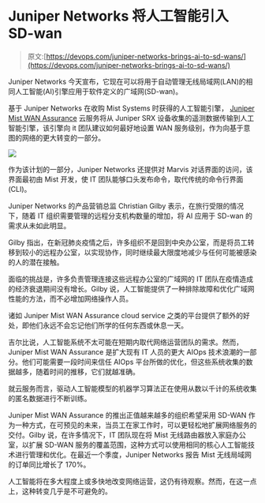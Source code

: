 # Juniper Networks 将人工智能引入 SD-wan

> 原文:[https://devops.com/juniper-networks-brings-ai-to-sd-wans/](https://devops.com/juniper-networks-brings-ai-to-sd-wans/)

Juniper Networks 今天宣布，它现在可以将用于自动管理无线局域网(LAN)的相同人工智能(AI)引擎应用于软件定义的广域网(SD-wan)。

基于 Juniper Networks 在收购 Mist Systems 时获得的人工智能引擎， [Juniper Mist WAN Assurance](https://www.globenewswire.com/news-release/2020/07/29/2069349/0/en/Juniper-Networks-Will-Deliver-Fourth-Generation-AI-Driven-Enterprise-with-New-WAN-Assurance-Service-and-Marvis-VNA-Conversational-Interface.html) 云服务将从 Juniper SRX 设备收集的遥测数据传输到人工智能引擎，该引擎向 it 团队建议如何最好地设置 WAN 服务级别，作为向基于意图的网络的更大转变的一部分。

![](../Images/f1b245a411adc816176ad57c604b2e26.png)

作为该计划的一部分，Juniper Networks 还提供对 Marvis 对话界面的访问，该界面最初由 Mist 开发，使 IT 团队能够口头发布命令，取代传统的命令行界面(CLI)。

Juniper Networks 的产品营销总监 Christian Gilby 表示，在旅行受限的情况下，随着 IT 组织需要管理的远程分支机构数量的增加，将 AI 应用于 SD-wan 的需求从未如此明显。

Gilby 指出，在新冠肺炎疫情之后，许多组织不是回到中央办公室，而是将员工转移到较小的远程办公室，以实现协作，同时继续最大限度地减少与任何可能被感染的人的潜在接触。

面临的挑战是，许多负责管理连接这些远程办公室的广域网的 IT 团队在疫情造成的经济衰退期间没有增长。Gilby 说，人工智能提供了一种排除故障和优化广域网性能的方法，而不必增加网络操作人员。

诸如 Juniper Mist WAN Assurance cloud service 之类的平台提供了额外的好处，即他们永远不会忘记他们所学的任何东西或休息一天。

吉尔比说，人工智能系统不太可能在短期内取代网络运营团队的需求。然而，Juniper Mist WAN Assurance 是扩大现有 IT 人员的更大 AIOps 技术浪潮的一部分。他们可能需要一段时间来信任 AIOps 平台所做的优化，但这些系统收集的数据越多，随着时间的推移，它们就越准确。

就云服务而言，驱动人工智能模型的机器学习算法正在使用从数以千计的系统收集的匿名数据进行不断训练。

Juniper Mist WAN Assurance 的推出正值越来越多的组织希望采用 SD-WAN 作为一种方式，在可预见的未来，当员工在家工作时，可以更轻松地扩展网络服务的交付。Gilby 说，在许多情况下，IT 团队现在将 Mist 无线路由器放入家庭办公室，以扩展 SD-WAN 服务的覆盖范围，这种方式可以使用相同的核心人工智能技术进行管理和优化。在最近一个季度，Juniper Networks 报告 Mist 无线局域网的订单同比增长了 170%。

人工智能将在多大程度上或多快地改变网络运营，这仍有待观察。然而，在这一点上，这种转变几乎是不可避免的。
